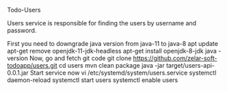 Todo-Users

Users service is responsible for finding the users by username and password.

First you need to downgrade java version from java-11 to java-8
apt update
apt-get remove openjdk-11-jdk-headless
apt-get install openjdk-8-jdk
java -version
Now, go and fetch git code
git clone https://github.com/zelar-soft-todoapp/users.git
cd users
mvn clean package
java -jar target/users-api-0.0.1.jar
Start service now
vi /etc/systemd/system/users.service
systemctl daemon-reload
systemctl start users
systemctl enable users
